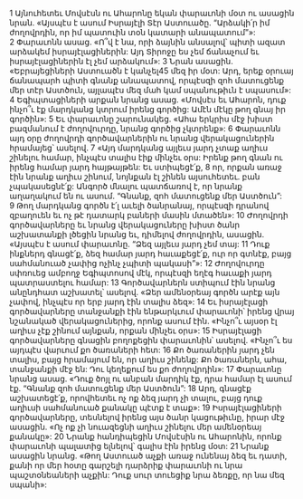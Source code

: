 1 Այնուհետեւ Մովսէսն ու Ահարոնը եկան փարաւոնի մօտ ու ասացին նրան. «Այսպէս է ասում Իսրայէլի Տէր Աստուածը. “Արձակի՛ր իմ ժողովրդին, որ իմ պատուին տօն կատարի անապատում”»: 2 Փարաւոնն ասաց. «Ո՞վ է նա, որի ձայնին անսալով՝ պիտի ազատ արձակեմ իսրայէլացիներին: Այդ Տիրոջը ես չեմ ճանաչում եւ իսրայէլացիներին էլ չեմ արձակում»: 3 Նրան ասացին. «Եբրայեցիների Աստուածն է կանչել45 մեզ իր մօտ: Արդ, երեք օրուայ ճանապարհ պիտի գնանք անապատով, որպէսզի զոհ մատուցենք մեր տէր Աստծուն, այլապէս մեզ մահ կամ սպանութիւն է սպասում»: 4 Եգիպտացիների արքան նրանց ասաց. «Մովսէս եւ Ահարոն, դուք ինչո՞ւ էք մարդկանց կտրում իրենց գործից: Ամէն մէկը թող գնայ իր գործին»: 5 Եւ փարաւոնը շարունակեց. «Ահա երկրիս մէջ խիստ բազմանում է ժողովուրդը, նրանց գործից չկտրենք»:
6 Փարաւոնն այդ օրը ժողովրդի գործավարներին ու նրանց վերակացուներին հրամայեց՝ ասելով. 7 «Այդ մարդկանց այլեւս յարդ չտաք աղիւս շինելու համար, ինչպէս տալիս էիք մինչեւ օրս: Իրենք թող գնան ու իրենց համար յարդ հայթայթեն: Եւ ստիպեցէ՛ք, 8 որ, որքան առաջ էին նրանք աղիւս շինում, նոյնքան էլ շինեն այսուհետեւ. բան չպակասեցնէ՛ք: Անգործ մնալու պատճառով է, որ նրանք աղաղակում են ու ասում. “Գնանք, զոհ մատուցենք մեր Աստծուն”: 9 Թող մարդկանց գործն է՛լ աւելի ծանրանայ, որպէսզի դրանով զբաղուեն եւ ոչ թէ դատարկ բաների մասին մտածեն»: 10 Ժողովրդի գործավարները եւ նրանց վերակացուները խիստ ծանր աշխատանքի լծեցին նրանց եւ, դիմելով ժողովրդին, ասացին. «Այսպէս է ասում փարաւոնը. “Ձեզ այլեւս յարդ չեմ տայ: 11 Դուք ինքներդ գնացէ՛ք, ձեզ համար յարդ հաւաքեցէ՛ք, ուր որ գտնէք, բայց սահմանուած չափից ոչինչ չպիտի պակասի”»: 12 Ժողովուրդը սփռուեց ամբողջ Եգիպտոսով մէկ, որպէսզի եղէգ հաւաքի յարդ պատրաստելու համար: 13 Գործավարներն ստիպում էին նրանց անընդհատ աշխատել՝ ասելով. «Ձեր ամենօրեայ գործն արէք այն չափով, ինչպէս որ երբ յարդ էին տալիս ձեզ»: 14 Եւ իսրայէլացի գործավարները տանջանքի էին ենթարկւում փարաւոնի՝ իրենց վրայ նշանակած վերակացուներից, որոնք ասում էին. «Ինչո՞ւ այսօր էլ աղիւս չէք շինում այնքան, որքան մինչեւ օրս»:
15 Իսրայէլացի գործավարները գնացին բողոքեցին փարաւոնին՝ ասելով. «Ինչո՞ւ ես այդպէս վարւում քո ծառաների հետ: 16 Քո ծառաներին յարդ չեն տալիս, բայց հրամայում են, որ աղիւս շինենք: Քո ծառաներն, ահա, տանջանքի մէջ են: Դու կեղեքում ես քո ժողովրդին»: 17 Փարաւոնը նրանց ասաց. «Դուք ծոյլ ու անբան մարդիկ էք, դրա համար էլ ասում էք. “Գնանք զոհ մատուցենք մեր Աստծուն”: 18 Արդ, գնացէք աշխատեցէ՛ք, որովհետեւ ոչ ոք ձեզ յարդ չի տալու, բայց դուք աղիւսի սահմանուած քանակը պէտք է տաք»:
19 Իսրայէլացիների գործավարները, տեսնելով իրենց այս ծանր կացութիւնը, իրար մէջ ասացին. «Ոչ ոք չի նուազեցնի աղիւս շինելու մեր ամենօրեայ քանակը»: 20 Նրանք հանդիպեցին Մովսէսին ու Ահարոնին, որոնք փարաւոնի պալատից ելնելով՝ գալիս էին իրենց մօտ: 21 Նրանք ասացին նրանց. «Թող Աստուած աչքի առաջ ունենայ ձեզ եւ դատի, քանի որ մեր հօտը գարշելի դարձրիք փարաւոնի ու նրա պաշտօնեաների աչքին: Դուք սուր տուեցիք նրա ձեռքը, որ նա մեզ սպանի»:
